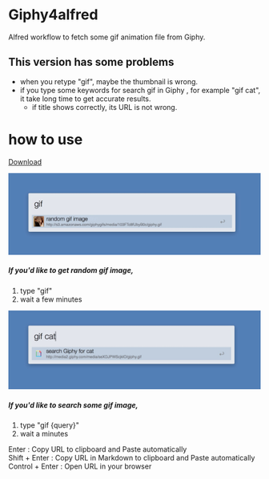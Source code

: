 # Giphy4alfred
Alfred workflow to fetch some gif animation file from Giphy.








## This version has some problems
- when you retype "gif", maybe the thumbnail is wrong.  
- if you type some keywords for search gif in Giphy , for example "gif cat", it take long time to get accurate results.  
  - if title shows correctly, its URL is not wrong.



# how to use 
[Download](./gif.alfredworkflow?raw=ture)

![img1](./img/cap1.jpg)
##### If you'd like to get random gif image,  
1. type "gif"  
2. wait a few minutes    



![img2](./img/cap2.jpg)
##### If you'd like to search some gif image,  
1. type "gif {query}"  
2. wait a minutes  



Enter : Copy URL to clipboard and Paste automatically  
Shift + Enter : Copy URL in Markdown to clipboard and Paste automatically  
Control + Enter : Open URL in your browser
